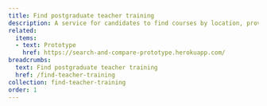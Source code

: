 ```yaml
---
title: Find postgraduate teacher training
description: A service for candidates to find courses by location, provider or subject
related:
  items:
  - text: Prototype
    href: https://search-and-compare-prototype.herokuapp.com/
breadcrumbs:
  text: Find postgraduate teacher training
  href: /find-teacher-training
collection: find-teacher-training
order: 1
---
```

